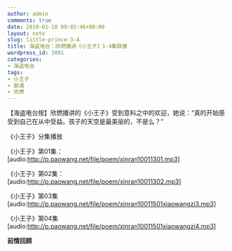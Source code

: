 ```yaml
---
author: admin
comments: true
date: 2010-01-18 09:02:46+00:00
layout: note
slug: little-prince-3-4
title: 海盗电台：欣燃播讲《小王子》1-4集联播
wordpress_id: 3091
categories:
- 海盗电台
tags:
- 小王子
- 朗诵
- 欣燃
---
```


【海盗电台按】欣燃播讲的《小王子》受到意料之中的欢迎，她说：“真的开始感受到自己在从中受益。孩子的天空是最美丽的，不是么？”

《小王子》分集播放

《小王子》第01集：[audio:http://p.paowang.net/file/poem/xinran10011301.mp3]

《小王子》第02集：[audio:http://p.paowang.net/file/poem/xinran10011302.mp3]

《小王子》第03集 [audio:http://p.paowang.net/file/poem/xinran10011501xiaowangzi3.mp3]

《小王子》第04集 [audio:http://p.paowang.net/file/poem/xinran10011501xiaowangzi4.mp3]

**前情回顾**

